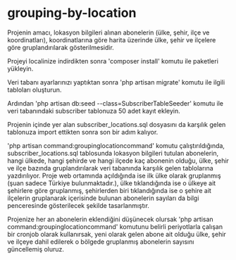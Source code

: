 # grouping-by-location

Projenin amacı, lokasyon bilgileri alınan abonelerin (ülke, şehir, ilçe ve koordinatları), koordinatlarına göre harita üzerinde ülke, şehir ve ilçelere göre gruplandırılarak gösterilmesidir.

Projeyi localinize indirdikten sonra 'composer install' komutu ile paketleri yükleyin.

Veri tabanı ayarlarınızı yaptıktan sonra 'php artisan migrate' komutu ile ilgili tabloları oluşturun.

Ardından 'php artisan db:seed --class=SubscriberTableSeeder' komutu ile veri tabanındaki subscriber tablonuza 50 adet kayıt ekleyin.

Projenin içinde yer alan subscriber_locations.sql dosyasını da karşılık gelen tablonuza import ettikten sonra son bir adım kalıyor.

'php artisan command:groupinglocationcommand' komutu çalıştırıldığında, subscriber_locations.sql tablosunda lokasyon bilgileri tutulan abonelerin, hangi ülkede, hangi şehirde ve hangi ilçede kaç abonenin olduğu, ülke, şehir ve ilçe bazında gruplandırılarak veri tabanında karşılık gelen tablolarına yazdırılıyor. Proje web ortamında açıldığında ise ilk ülke olarak gruplanmış (şuan sadece Türkiye bulunmaktadır.), ülke tıklandığında ise o ülkeye ait şehirlere göre gruplanmış, şehirlerden biri tıklandığında ise o şehire ait ilçelerin gruplanarak içerisinde bulunan abonelerin sayıları da bilgi penceresinde gösterilecek şekilde tasarlanmıştır.

Projenize her an abonelerin eklendiğini düşünecek olursak 'php artisan command:groupinglocationcommand' komutunu belirli periyotlarla çalışan bir cronjob olarak kullanırsak, yeni olarak gelen abone ait olduğu ülke, şehir ve ilçeye dahil edilerek o bölgede gruplanmış abonelerin sayısını güncellemiş oluruz.
